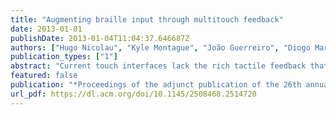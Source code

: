 ```yaml
---
title: "Augmenting braille input through multitouch feedback"
date: 2013-01-01
publishDate: 2013-01-04T11:04:37.646687Z
authors: ["Hugo Nicolau", "Kyle Montague", "João Guerreiro", "Diogo Marques", "Tiago Guerreiro", "Craig Stewart", "Vicki Hanson"]
publication_types: ["1"]
abstract: "Current touch interfaces lack the rich tactile feedback that allows blind users to detect and correct errors. This is especially relevant for multitouch interactions, such as Braille input. We propose HoliBraille, a system that combines touch input and multi-point vibrotactile output on mobile devices. We believe this technology can offer several benefits to blind users; namely, convey feedback for complex multitouch gestures, improve input performance, and support inconspicuous interactions. In this paper, we present the design of our unique prototype, which allows users to receive multitouch localized vibrotactile feedback. Preliminary results on perceptual discrimination show an average of 100% and 82% accuracy for single-point and chord discrimination, respectively. Finally, we discuss a text-entry application with rich tactile feedback."
featured: false
publication: "*Proceedings of the adjunct publication of the 26th annual ACM symposium on User interface software and technology*"
url_pdf: https://dl.acm.org/doi/10.1145/2508468.2514720
---
```


